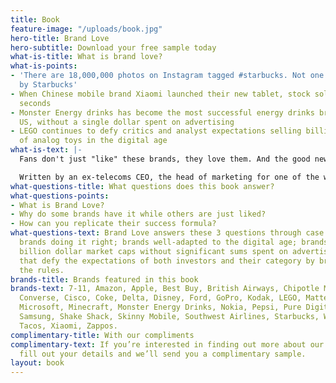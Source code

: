 ```yaml
---
title: Book
feature-image: "/uploads/book.jpg"
hero-title: Brand Love
hero-subtitle: Download your free sample today
what-is-title: What is brand love?
what-is-points:
- 'There are 18,000,000 photos on Instagram tagged #starbucks. Not one is paid for
  by Starbucks'
- When Chinese mobile brand Xiaomi launched their new tablet, stock sold out in 2.7
  seconds
- Monster Energy drinks has become the most successful energy drinks brand in the
  US, without a single dollar spent on advertising
- LEGO continues to defy critics and analyst expectations selling billions of dollars
  of analog toys in the digital age
what-is-text: |-
  Fans don't just "like" these brands, they love them. And the good news is that it's neither expensive or exclusive to cool cutting-edge brands. Brand Love is as achievable to all brands. Whether you're an airline or selling energy drinks, Brand Love is a guide to help you build a brand worth talking about.

  Written by an ex-telecoms CEO, the head of marketing for one of the world's fastest growing soda brands and a digital anthropologist, Brand Love is a journey that takes you around the world from the US to China in search of the brands both fans and industry analysts are talking about.
what-questions-title: What questions does this book answer?
what-questions-points:
- What is Brand Love?
- Why do some brands have it while others are just liked?
- How can you replicate their success formula?
what-questions-text: Brand Love answers these 3 questions through case studies of
  brands doing it right; brands well-adapted to the digital age; brands that can build
  billion dollar market caps without significant sums spent on advertising; and brands
  that defy the expectations of both investors and their category by breaking all
  the rules.
brands-title: Brands featured in this book
brands-text: 7-11, Amazon, Apple, Best Buy, British Airways, Chipotle Mexican Grill,
  Converse, Cisco, Coke, Delta, Disney, Ford, GoPro, Kodak, LEGO, Mattel, McDonalds,
  Microsoft, Minecraft, Monster Energy Drinks, Nokia, Pepsi, Pure Digital, Red Bull,
  Samsung, Shake Shack, Skinny Mobile, Southwest Airlines, Starbucks, Wahoo's Fish
  Tacos, Xiaomi, Zappos.
complimentary-title: With our compliments
complimentary-text: If you’re interested in finding out more about our book, please
  fill out your details and we’ll send you a complimentary sample.
layout: book
---
```


